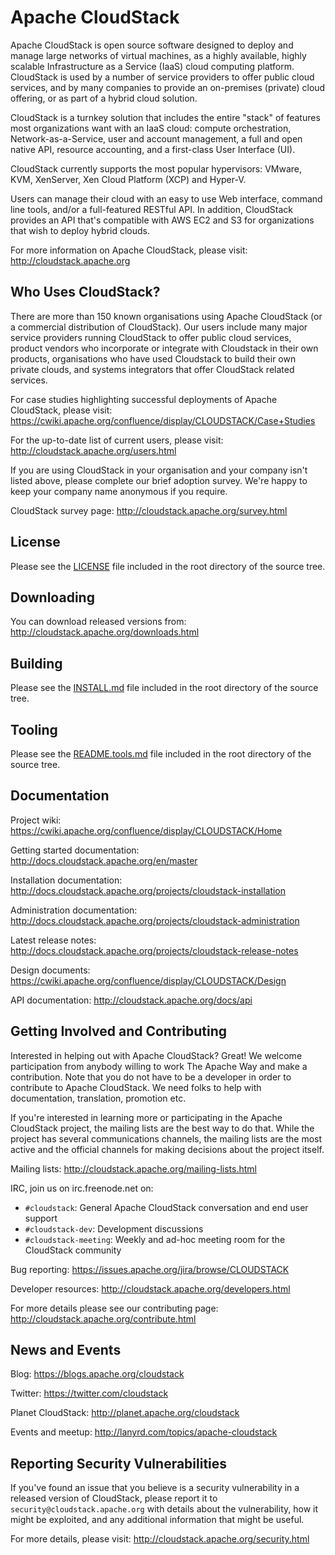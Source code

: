 # Apache CloudStack

Apache CloudStack is open source software designed to deploy and manage large
networks of virtual machines, as a highly available, highly scalable
Infrastructure as a Service (IaaS) cloud computing platform. CloudStack is used
by a number of service providers to offer public cloud services, and by many
companies to provide an on-premises (private) cloud offering, or as part of a
hybrid cloud solution.

CloudStack is a turnkey solution that includes the entire "stack" of features
most organizations want with an IaaS cloud: compute orchestration,
Network-as-a-Service, user and account management, a full and open native API,
resource accounting, and a first-class User Interface (UI).

CloudStack currently supports the most popular hypervisors:
VMware, KVM, XenServer, Xen Cloud Platform (XCP) and Hyper-V.

Users can manage their cloud with an easy to use Web interface, command line
tools, and/or a full-featured RESTful API. In addition, CloudStack provides an
API that's compatible with AWS EC2 and S3 for organizations that wish to deploy
hybrid clouds.

For more information on Apache CloudStack, please visit:
http://cloudstack.apache.org

## Who Uses CloudStack?

There are more than 150 known organisations using Apache CloudStack (or a
commercial distribution of CloudStack). Our users include many major service
providers running CloudStack to offer public cloud services, product vendors who
incorporate or integrate with Cloudstack in their own products, organisations
who have used Cloudstack to build their own private clouds, and systems
integrators that offer CloudStack related services.

For case studies highlighting successful deployments of Apache CloudStack, please
visit: https://cwiki.apache.org/confluence/display/CLOUDSTACK/Case+Studies

For the up-to-date list of current users, please visit:
http://cloudstack.apache.org/users.html

If you are using CloudStack in your organisation and your company isn't listed
above, please complete our brief adoption survey. We're happy to keep your
company name anonymous if you require.

CloudStack survey page: http://cloudstack.apache.org/survey.html

## License

Please see the [LICENSE](LICENSE) file included in the root directory of the source tree.

## Downloading

You can download released versions from: http://cloudstack.apache.org/downloads.html

## Building

Please see the [INSTALL.md](INSTALL.md) file included in the root directory of the source tree.

## Tooling

Please see the [README.tools.md](README.tools.md) file included in the root directory of the source tree.

## Documentation

Project wiki:
https://cwiki.apache.org/confluence/display/CLOUDSTACK/Home

Getting started documentation:
http://docs.cloudstack.apache.org/en/master

Installation documentation:
http://docs.cloudstack.apache.org/projects/cloudstack-installation

Administration documentation:
http://docs.cloudstack.apache.org/projects/cloudstack-administration

Latest release notes:
http://docs.cloudstack.apache.org/projects/cloudstack-release-notes

Design documents:
https://cwiki.apache.org/confluence/display/CLOUDSTACK/Design

API documentation:
http://cloudstack.apache.org/docs/api

## Getting Involved and Contributing

Interested in helping out with Apache CloudStack? Great! We welcome
participation from anybody willing to work The Apache Way and make a
contribution. Note that you do not have to be a developer in order to contribute
to Apache CloudStack. We need folks to help with documentation, translation,
promotion etc.

If you're interested in learning more or participating in the Apache CloudStack
project, the mailing lists are the best way to do that. While the project has
several communications channels, the mailing lists are the most active and the
official channels for making decisions about the project itself.

Mailing lists:
http://cloudstack.apache.org/mailing-lists.html

IRC, join us on irc.freenode.net on:
- `#cloudstack`: General Apache CloudStack conversation and end user support
- `#cloudstack-dev`: Development discussions
- `#cloudstack-meeting`: Weekly and ad-hoc meeting room for the CloudStack community

Bug reporting:
https://issues.apache.org/jira/browse/CLOUDSTACK

Developer resources:
http://cloudstack.apache.org/developers.html

For more details please see our contributing page:
http://cloudstack.apache.org/contribute.html

## News and Events

Blog:
https://blogs.apache.org/cloudstack

Twitter:
https://twitter.com/cloudstack

Planet CloudStack:
http://planet.apache.org/cloudstack

Events and meetup:
http://lanyrd.com/topics/apache-cloudstack

## Reporting Security Vulnerabilities

If you've found an issue that you believe is a security vulnerability in a
released version of CloudStack, please report it to
`security@cloudstack.apache.org` with details about the vulnerability, how it
might be exploited, and any additional information that might be useful.

For more details, please visit: http://cloudstack.apache.org/security.html

